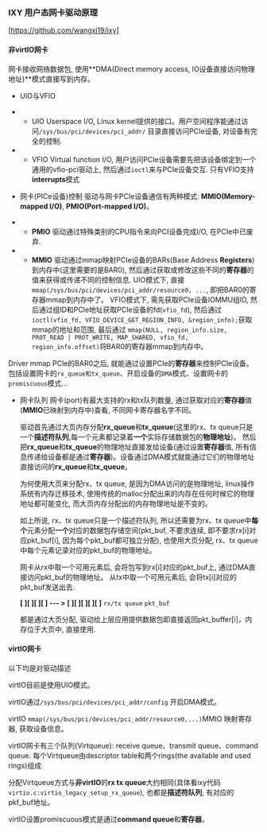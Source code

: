 ### IXY 用户态网卡驱动原理

[https://github.com/wangxi19/ixy]


#### 非virtIO网卡

网卡接收网络数据包, 使用**DMA(Direct memory access, IO设备直接访问物理地址)**模式直接写到内存。

- UIO与VFIO

- - UIO
Userspace I/O, Linux kernel提供的接口。用户空间程序能通过访问`/sys/bus/pci/devices/pci_addr/` 目录直接访问PCIe设备, 对设备有完全的控制.

- - VFIO
Virtual function I/O, 用户访问PCIe设备需要先把该设备绑定到一个通用的vfio-pci驱动上, 然后通过`ioctl`来与PCIe设备交互. 只有VFIO支持**interrupts**模式

- 网卡(PICe设备)控制
驱动与网卡PCIe设备通信有两种模式: **MMIO(Memory-mapped I/O)**, **PMIO(Port-mapped I/O)**。 

- - **PMIO**
驱动通过特殊类别的CPU指令来向PCI设备完成I/O, 在PCIe中已废弃.

- - **MMIO**
驱动通过mmap映射PCIe设备的BARs(Base Address **Registers**) 到内存中(这里需要的是BAR0), 然后通过获取或修改这些不同的**寄存器**的值来获得或传递不同的控制信息.
UIO模式下, 直接 `mmap(/sys/bus/pci/devices/pci_addr/resource0, ...`, 即把BAR0的寄存器mmap到内存中了。
VFIO模式下, 需先获取PCIe设备IOMMU组ID, 然后通过组ID和PCIe地址获取PCIe设备的fd(`vfio_fd`), 然后通过`ioctl(vfio_fd, VFIO_DEVICE_GET_REGION_INFO, &region_info);`获取mmap的地址和范围, 最后通过 `mmap(NULL, region_info.size, PROT_READ | PROT_WRITE, MAP_SHARED, vfio_fd, region_info.offset)`将BAR0的寄存器mmap到内存中。

Driver mmap PCIe的BAR0之后, 就能通过设置PCIe的**寄存器**来控制PCIe设备。包括设置网卡的`rx_queue和tx_queue`、开启设备的`DMA`模式、设置网卡的`promiscuous`模式...


- 网卡队列
  网卡(port)有最大支持的rx和tx队列数量, 通过获取对应的**寄存器**值(**MMIO**已映射到内存中)查看, 不同网卡寄存器名字不同。
  
  驱动首先通过大页内存分配**rx_queue**和**tx_queue**(这里的rx、tx queue只是一个**描述符队列**,每一个元素都记录着**一个**实际存储数据包的**物理地址**)。 然后把**rx_queue**和**tx_queue**的物理地址直接发给设备(通过设置**寄存器**值, 所有信息传递给设备都是通过**寄存器**)。设备通过DMA模式就能通过它们的物理地址直接访问的**rx_queue**和**tx_queue**。
  
  为何使用大页来分配rx、tx queue, 是因为DMA访问的是物理地址, linux操作系统有内存迁移技术, 使用传统的malloc分配出来的内存在任何时候它的物理地址都可能变化, 而大页内存分配出的内存物理地址是不变的。
  
  如上所说, rx、tx queue只是一个描述符队列, 所以还需要为rx、tx queue中**每个**元素分配**一个**对应的数据包存储空间(pkt_buf, 不要求连续, 即不要求rx[i]对应pkt_buf[i], 因为每个pkt_buf都可独立分配), 也使用大页分配, rx、tx queue中每个元素记录对应的pkt_buf的物理地址。
  
  网卡从rx中取一个可用元素后, 会将包写到rx[i]对应的pkt_buf上, 通过DMA直接访问pkt_buf的物理地址。
    从tx中取一个可用元素后, 会将tx[i]对应的pkt_buf发送出去.

  **\[  \]\[  \]\[  \]\[  \]  			--- > 		\[        \]\[        \]\[        \]\[        \]\[        \]**
  `rx/tx queue` 						`pkt_buf` 

  都是通过大页分配, 驱动给上层应用提供数据包即直接返回pkt_buffer[i]，内存位于大页中, 直接使用.


#### virtIO网卡

以下均是对驱动描述

virtIO目前是使用UIO模式。

virtIO通过`/sys/bus/pci/devices/pci_addr/config` 开启DMA模式。

virtIO `mmap(/sys/bus/pci/devices/pci_addr/resource0,...)`MMIO 映射寄存器, 获取设备信息。

virtIO网卡有三个队列(Virtqueue): receive queue、transmit queue、command queue.
每个Virtqueue由descriptor table和两个rings(the available and used rings)组成

分配Virtqueue方式与**非virtIO**的**rx tx queue**大约相同(具体看ixy代码`virtio.c:virtio_legacy_setup_rx_queue`), 也都是**描述符队列**, 有对应的pkf_buf地址。

virtIO设置promiscuous模式是通过**command queue**和**寄存器**。

